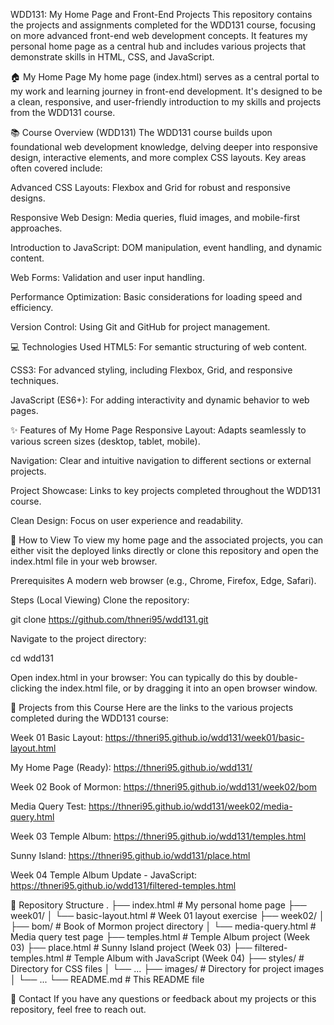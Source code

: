 WDD131: My Home Page and Front-End Projects
This repository contains the projects and assignments completed for the WDD131 course, focusing on more advanced front-end web development concepts. It features my personal home page as a central hub and includes various projects that demonstrate skills in HTML, CSS, and JavaScript.

🏠 My Home Page
My home page (index.html) serves as a central portal to my work and learning journey in front-end development. It's designed to be a clean, responsive, and user-friendly introduction to my skills and projects from the WDD131 course.

📚 Course Overview (WDD131)
The WDD131 course builds upon foundational web development knowledge, delving deeper into responsive design, interactive elements, and more complex CSS layouts. Key areas often covered include:

Advanced CSS Layouts: Flexbox and Grid for robust and responsive designs.

Responsive Web Design: Media queries, fluid images, and mobile-first approaches.

Introduction to JavaScript: DOM manipulation, event handling, and dynamic content.

Web Forms: Validation and user input handling.

Performance Optimization: Basic considerations for loading speed and efficiency.

Version Control: Using Git and GitHub for project management.

💻 Technologies Used
HTML5: For semantic structuring of web content.

CSS3: For advanced styling, including Flexbox, Grid, and responsive techniques.

JavaScript (ES6+): For adding interactivity and dynamic behavior to web pages.

✨ Features of My Home Page
Responsive Layout: Adapts seamlessly to various screen sizes (desktop, tablet, mobile).

Navigation: Clear and intuitive navigation to different sections or external projects.

Project Showcase: Links to key projects completed throughout the WDD131 course.

Clean Design: Focus on user experience and readability.

🚀 How to View
To view my home page and the associated projects, you can either visit the deployed links directly or clone this repository and open the index.html file in your web browser.

Prerequisites
A modern web browser (e.g., Chrome, Firefox, Edge, Safari).

Steps (Local Viewing)
Clone the repository:

git clone https://github.com/thneri95/wdd131.git

Navigate to the project directory:

cd wdd131

Open index.html in your browser:
You can typically do this by double-clicking the index.html file, or by dragging it into an open browser window.

🔗 Projects from this Course
Here are the links to the various projects completed during the WDD131 course:

Week 01
Basic Layout: https://thneri95.github.io/wdd131/week01/basic-layout.html

My Home Page (Ready): https://thneri95.github.io/wdd131/

Week 02
Book of Mormon: https://thneri95.github.io/wdd131/week02/bom

Media Query Test: https://thneri95.github.io/wdd131/week02/media-query.html

Week 03
Temple Album: https://thneri95.github.io/wdd131/temples.html

Sunny Island: https://thneri95.github.io/wdd131/place.html

Week 04
Temple Album Update - JavaScript: https://thneri95.github.io/wdd131/filtered-temples.html

📁 Repository Structure
.
├── index.html            # My personal home page
├── week01/
│   └── basic-layout.html # Week 01 layout exercise
├── week02/
│   ├── bom/              # Book of Mormon project directory
│   └── media-query.html  # Media query test page
├── temples.html          # Temple Album project (Week 03)
├── place.html            # Sunny Island project (Week 03)
├── filtered-temples.html # Temple Album with JavaScript (Week 04)
├── styles/               # Directory for CSS files
│   └── ...
├── images/               # Directory for project images
│   └── ...
└── README.md             # This README file

📧 Contact
If you have any questions or feedback about my projects or this repository, feel free to reach out.
